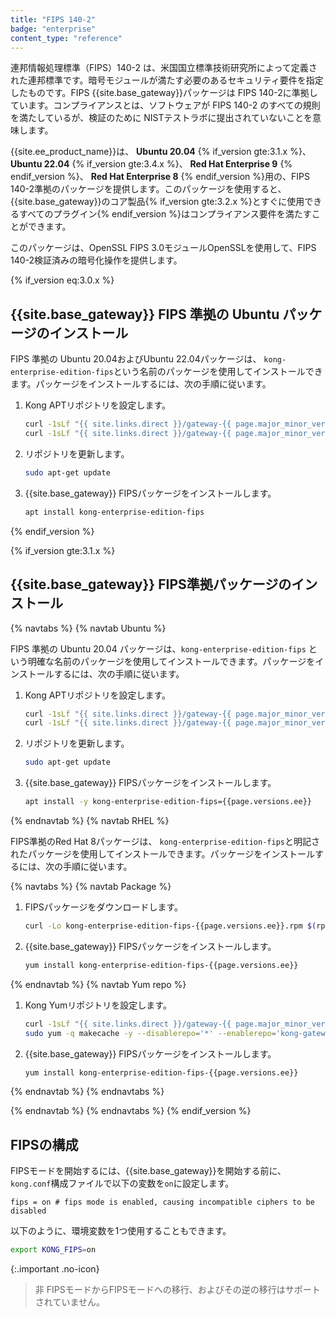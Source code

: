 ```yaml
---
title: "FIPS 140-2"
badge: "enterprise"
content_type: "reference"
---
```

連邦情報処理標準（FIPS）140\-2 は、米国国立標準技術研究所によって定義された連邦標準です。暗号モジュールが満たす必要のあるセキュリティ要件を指定したものです。FIPS {{site.base_gateway}}パッケージは FIPS 140\-2に準拠しています。コンプライアンスとは、ソフトウェアが FIPS 140\-2 のすべての規則を満たしているが、検証のために NISTテストラボに提出されていないことを意味します。


{{site.ee_product_name}}は、 **Ubuntu 20\.04** {% if_version gte:3.1.x %}、 **Ubuntu 22\.04** {% if_version gte:3.4.x %}、 **Red Hat Enterprise 9** {% endif_version %}、 **Red Hat Enterprise 8** {% endif_version %}用の、FIPS 140\-2準拠のパッケージを提供します。このパッケージを使用すると、{{site.base_gateway}}のコア製品{% if_version gte:3.2.x %}とすぐに使用できるすべてのプラグイン{% endif_version %}はコンプライアンス要件を満たすことができます。

このパッケージは、OpenSSL FIPS 3\.0モジュールOpenSSLを使用して、FIPS 140\-2検証済みの暗号化操作を提供します。

{% if_version eq:3.0.x %}

{{site.base_gateway}} FIPS 準拠の Ubuntu パッケージのインストール
-----------------------------------

FIPS 準拠の Ubuntu 20\.04およびUbuntu 22\.04パッケージは、 `kong-enterprise-edition-fips`という名前のパッケージを使用してインストールできます。パッケージをインストールするには、次の手順に従います。

1. Kong APTリポジトリを設定します。

   ```bash
   curl -1sLf "{{ site.links.direct }}/gateway-{{ page.major_minor_version }}/gpg.{{ gpg_key }}.key" |  gpg --dearmor >> /usr/share/keyrings/kong-gateway-{{ page.major_minor_version }}-archive-keyring.gpg
   curl -1sLf "{{ site.links.direct }}/gateway-{{ page.major_minor_version }}/config.deb.txt?distro=ubuntu&codename=$(lsb_release -sc)" > /etc/apt/sources.list.d/kong-gateway-{{ page.major_minor_version }}.list
   ```

2. リポジトリを更新します。

   ```bash
   sudo apt-get update
   ```

3. {{site.base_gateway}} FIPSパッケージをインストールします。

   ```sh
   apt install kong-enterprise-edition-fips
   ```

{% endif_version %}

{% if_version gte:3.1.x %}

{{site.base_gateway}} FIPS準拠パッケージのインストール
-------------------------

{% navtabs %}
{% navtab Ubuntu %}

FIPS 準拠の Ubuntu 20\.04 パッケージは、`kong-enterprise-edition-fips` という明確な名前のパッケージを使用してインストールできます。パッケージをインストールするには、次の手順に従います。

1. Kong APTリポジトリを設定します。

   ```bash
   curl -1sLf "{{ site.links.direct }}/gateway-{{ page.major_minor_version }}/gpg.{{ gpg_key }}.key" |  gpg --dearmor >> /usr/share/keyrings/kong-gateway-{{ page.major_minor_version }}-archive-keyring.gpg
   curl -1sLf "{{ site.links.direct }}/gateway-{{ page.major_minor_version }}/config.deb.txt?distro=ubuntu&codename=$(lsb_release -sc)" > /etc/apt/sources.list.d/kong-gateway-{{ page.major_minor_version }}.list
   ```

2. リポジトリを更新します。

   ```bash
   sudo apt-get update
   ```

3. {{site.base_gateway}} FIPSパッケージをインストールします。

   ```sh
   apt install -y kong-enterprise-edition-fips={{page.versions.ee}}
   ```

{% endnavtab %}
{% navtab RHEL %}

FIPS準拠のRed Hat 8パッケージは、 `kong-enterprise-edition-fips`と明記されたパッケージを使用してインストールできます。パッケージをインストールするには、次の手順に従います。

{% navtabs %}
{% navtab Package %}

1. FIPSパッケージをダウンロードします。

   ```sh
   curl -Lo kong-enterprise-edition-fips-{{page.versions.ee}}.rpm $(rpm --eval {{ site.links.direct }}/gateway-{{ page.major_minor_version }}/rpm/el/%{rhel}/x86_64/kong-enterprise-edition-fips-{{page.versions.ee}}.el%{rhel}.x86_64.rpm)
   ```

2. {{site.base_gateway}} FIPSパッケージをインストールします。

   ```sh
   yum install kong-enterprise-edition-fips-{{page.versions.ee}}
   ```

{% endnavtab %}
{% navtab Yum repo %}

1. Kong Yumリポジトリを設定します。

   ```bash
   curl -1sLf "{{ site.links.direct }}/gateway-{{ page.major_minor_version }}/config.rpm.txt?distro=el&codename=$(rpm --eval '%{rhel}')" | sudo tee /etc/yum.repos.d/kong-gateway-{{ page.major_minor_version }}.repo
   sudo yum -q makecache -y --disablerepo='*' --enablerepo='kong-gateway-{{ page.major_minor_version }}'
   ```

2. {{site.base_gateway}} FIPSパッケージをインストールします。

   ```sh
   yum install kong-enterprise-edition-fips-{{page.versions.ee}}
   ```

{% endnavtab %}
{% endnavtabs %}

{% endnavtab %}
{% endnavtabs %}
{% endif_version %}

FIPSの構成
-------

FIPSモードを開始するには、{{site.base_gateway}}を開始する前に、`kong.conf`構成ファイルで以下の変数を`on`に設定します。

    fips = on # fips mode is enabled, causing incompatible ciphers to be disabled

以下のように、環境変数を1つ使用することもできます。

```bash
export KONG_FIPS=on
```

{:.important .no-icon}
> 
> 非 FIPSモードからFIPSモードへの移行、およびその逆の移行はサポートされていません。

